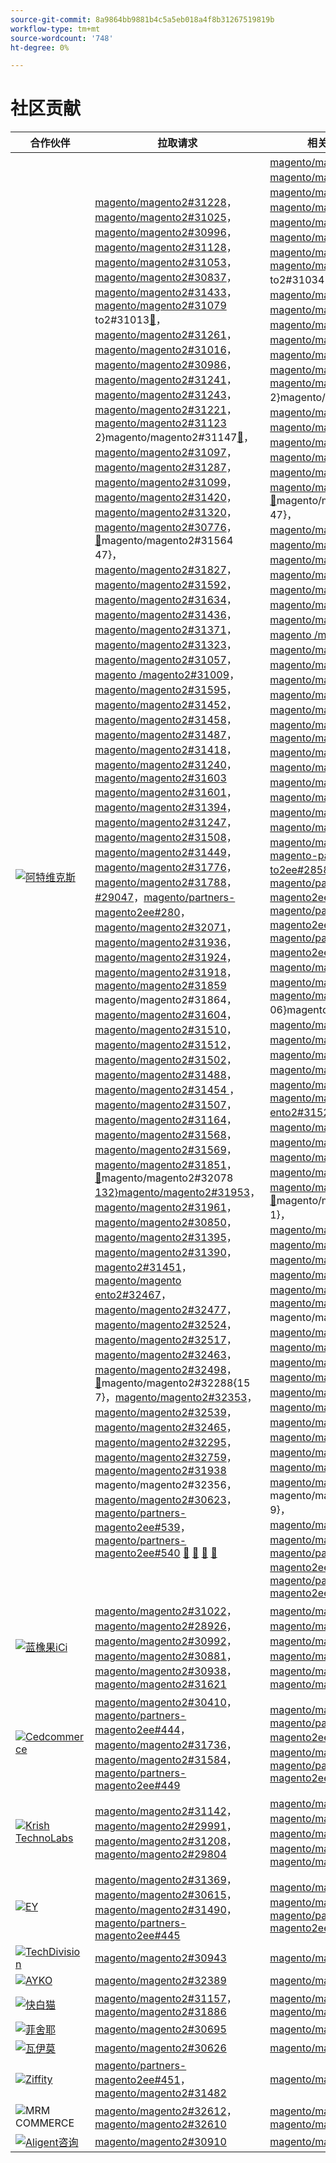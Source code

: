 ```yaml
---
source-git-commit: 8a9864bb9881b4c5a5eb018a4f8b31267519819b
workflow-type: tm+mt
source-wordcount: '748'
ht-degree: 0%

---
```

# 社区贡献

| 合作伙伴 | 拉取请求 | 相关的GitHub问题 |
| ------- | ------- | ------- |
| <a target="_blank" href="https://partners.magento.com/portal/directory/?query=Atwix"><img alt="阿特维克斯" src="https://avatars.githubusercontent.com/t/2617739?s=400&v=4"></a> | [magento/magento2#31228](https://github.com/magento/magento2/pull/31228)，[magento/magento2#31025](https://github.com/magento/magento2/pull/31025)，[magento/magento2#30996](https://github.com/magento/magento2/pull/30996)，[magento/magento2#31128](https://github.com/magento/magento2/pull/31128)，[magento/magento2#31053](https://github.com/magento/magento2/pull/31053)，[magento/magento2#30837](https://github.com/magento/magento2/pull/30837)，[magento/magento2#31433](https://github.com/magento/magento2/pull/31433)，[magento/magento2#31079](https://github.com/magento/magento2/pull/31079) to2#31013[&#128279;](https://github.com/magento/magento2/pull/31013)，[magento/magento2#31261](https://github.com/magento/magento2/pull/31261)，[magento/magento2#31016](https://github.com/magento/magento2/pull/31016)，[magento/magento2#30986](https://github.com/magento/magento2/pull/30986)，[magento/magento2#31241](https://github.com/magento/magento2/pull/31241)，[magento/magento2#31243](https://github.com/magento/magento2/pull/31243)，[magento/magento2#31221](https://github.com/magento/magento2/pull/31221)，[magento/magento2#31123](https://github.com/magento/magento2/pull/31123) 2&rbrace;magento/magento2#31147[&#128279;](https://github.com/magento/magento2/pull/31147)，[magento/magento2#31097](https://github.com/magento/magento2/pull/31097)，[magento/magento2#31287](https://github.com/magento/magento2/pull/31287)，[magento/magento2#31099](https://github.com/magento/magento2/pull/31099)，[magento/magento2#31420](https://github.com/magento/magento2/pull/31420)，[magento/magento2#31320](https://github.com/magento/magento2/pull/31320)，[magento/magento2#30776](https://github.com/magento/magento2/pull/30776)，[&#128279;](https://github.com/magento/magento2/pull/31864)magento/magento2#31564 47&rbrace;，[magento/magento2#31827](https://github.com/magento/magento2/pull/31827)，[magento/magento2#31592](https://github.com/magento/magento2/pull/31592)，[magento/magento2#31634](https://github.com/magento/magento2/pull/31634)，[magento/magento2#31436](https://github.com/magento/magento2/pull/31436)，[magento/magento2#31371](https://github.com/magento/magento2/pull/31371)，[magento/magento2#31323](https://github.com/magento/magento2/pull/31323)，[magento/magento2#31057](https://github.com/magento/magento2/pull/31057)，[magento /magento2#31009](https://github.com/magento/magento2/pull/31009)，[magento/magento2#31595](https://github.com/magento/magento2/pull/31595)，[magento/magento2#31452](https://github.com/magento/magento2/pull/31452)，[magento/magento2#31458](https://github.com/magento/magento2/pull/31458)，[magento/magento2#31487](https://github.com/magento/magento2/pull/31487)，[magento/magento2#31418](https://github.com/magento/magento2/pull/31418)，[magento/magento2#31240](https://github.com/magento/magento2/pull/31240)，[magento/magento2#31603](https://github.com/magento/magento2/pull/31603) [magento/magento2#31601](https://github.com/magento/magento2/pull/31601)，[magento/magento2#31394](https://github.com/magento/magento2/pull/31394)，[magento/magento2#31247](https://github.com/magento/magento2/pull/31247)，[magento/magento2#31508](https://github.com/magento/magento2/pull/31508)，[magento/magento2#31449](https://github.com/magento/magento2/pull/31449)，[magento/magento2#31776](https://github.com/magento/magento2/pull/31776)，[magento/magento2#31788](https://github.com/magento/magento2/pull/31788)，[ #29047](https://github.com/magento/magento2/pull/29047)，[magento/partners-magento2ee#280](https://github.com/magento/partners-magento2ee/pull/280)，[magento/magento2#32071](https://github.com/magento/magento2/pull/32071)，[magento/magento2#31936](https://github.com/magento/magento2/pull/31936)，[magento/magento2#31924](https://github.com/magento/magento2/pull/31924)，[magento/magento2#31918](https://github.com/magento/magento2/pull/31918)，[magento/magento2#31859](https://github.com/magento/magento2/pull/31859) magento/magento2#31864，[magento/magento2#31604](https://github.com/magento/magento2/pull/31604)，[magento/magento2#31510](https://github.com/magento/magento2/pull/31510)，[magento/magento2#31512](https://github.com/magento/magento2/pull/31512)，[magento/magento2#31502](https://github.com/magento/magento2/pull/31502)，[magento/magento2#31488](https://github.com/magento/magento2/pull/31488)，[magento/magento2#31454 ](https://github.com/magento/magento2/pull/31454)，[magento/magento2#31507](https://github.com/magento/magento2/pull/31507)，[magento/magento2#31164](https://github.com/magento/magento2/pull/31164)，[magento/magento2#31568](https://github.com/magento/magento2/pull/31568)，[magento/magento2#31569](https://github.com/magento/magento2/pull/31569)，[magento/magento2#31851](https://github.com/magento/magento2/pull/31851)，[&#128279;](https://github.com/magento/magento2/issues/31153)magento/magento2#32078[ 132&rbrace;magento/magento2#31953](https://github.com/magento/magento2/pull/31953)，[magento/magento2#31961](https://github.com/magento/magento2/pull/31961)，[magento/magento2#30850](https://github.com/magento/magento2/pull/30850)，[magento/magento2#31395](https://github.com/magento/magento2/pull/31395)，[magento/magento2#31390](https://github.com/magento/magento2/pull/31390)，[magento2#31451](https://github.com/magento/magento2/pull/31451)，[magento/magento ento2#32467](https://github.com/magento/magento2/pull/32467)，[magento/magento2#32477](https://github.com/magento/magento2/pull/32477)，[magento/magento2#32524](https://github.com/magento/magento2/pull/32524)，[magento/magento2#32517](https://github.com/magento/magento2/pull/32517)，[magento/magento2#32463](https://github.com/magento/magento2/pull/32463)，[magento/magento2#32498](https://github.com/magento/magento2/pull/32498)，[&#128279;](https://github.com/magento/magento2/pull/32356)magento/magento2#32288{15 7}，[magento/magento2#32353](https://github.com/magento/magento2/pull/32353)，[magento/magento2#32539](https://github.com/magento/magento2/pull/32539)，[magento/magento2#32465](https://github.com/magento/magento2/pull/32465)，[magento/magento2#32295](https://github.com/magento/magento2/pull/32295)，[magento/magento2#32759](https://github.com/magento/magento2/pull/32759)，[magento/magento2#31938](https://github.com/magento/magento2/pull/31938) magento/magento2#32356，[magento/magento2#30623](https://github.com/magento/magento2/pull/30623)，[magento/partners-magento2ee#539](https://github.com/magento/partners-magento2ee/pull/539)，[magento/partners-magento2ee#540](https://github.com/magento/partners-magento2ee/pull/540) [&#128279;](https://github.com/magento/magento2/pull/31564) [&#128279;](https://github.com/magento/magento2/pull/32078) [&#128279;](https://github.com/magento/magento2/pull/32288) [&#128279;](https://github.com/magento/magento2/issues/31034) | [magento/magento2#31233](https://github.com/magento/magento2/issues/31233)，[magento/magento2#31031](https://github.com/magento/magento2/issues/31031)，[magento/magento2#31056](https://github.com/magento/magento2/issues/31056)，[magento/magento2#31130](https://github.com/magento/magento2/issues/31130)，[magento/magento2#31074](https://github.com/magento/magento2/issues/31074)，[magento/magento2#30858](https://github.com/magento/magento2/issues/30858)，[magento/magento2#31438](https://github.com/magento/magento2/issues/31438)，[magento/magento2#31160](https://github.com/magento/magento2/issues/31160) to2#31034，[magento/magento2#31168](https://github.com/magento/magento2/issues/31168)，[magento/magento2#31033](https://github.com/magento/magento2/issues/31033)，[magento/magento2#31039](https://github.com/magento/magento2/issues/31039)，[magento/magento2#31250](https://github.com/magento/magento2/issues/31250)，[magento/magento2#31249](https://github.com/magento/magento2/issues/31249)，[magento/magento2#31234](https://github.com/magento/magento2/issues/31234)，[magento/magento2#31129](https://github.com/magento/magento2/issues/31129) 2&rbrace;magento/magento2#31153，[magento/magento2#31132](https://github.com/magento/magento2/issues/31132)，[magento/magento2#31290](https://github.com/magento/magento2/issues/31290)，[magento/magento2#31131](https://github.com/magento/magento2/issues/31131)，[magento/magento2#31440](https://github.com/magento/magento2/issues/31440)，[magento/magento2#31327](https://github.com/magento/magento2/issues/31327)，[magento/magento2#30784](https://github.com/magento/magento2/issues/30784)，[&#128279;](https://github.com/magento/magento2/issues/31860)magento/magento2#31575 47&rbrace;，[magento/magento2#31844](https://github.com/magento/magento2/issues/31844)，[magento/magento2#31628](https://github.com/magento/magento2/issues/31628)，[magento/magento2#31647](https://github.com/magento/magento2/issues/31647)，[magento/magento2#31437](https://github.com/magento/magento2/issues/31437)，[magento/magento2#31442](https://github.com/magento/magento2/issues/31442)，[magento/magento2#31325](https://github.com/magento/magento2/issues/31325)，[magento/magento2#31073](https://github.com/magento/magento2/issues/31073)，[magento /magento2#31036](https://github.com/magento/magento2/issues/31036)，[magento/magento2#31627](https://github.com/magento/magento2/issues/31627)，[magento/magento2#31632](https://github.com/magento/magento2/issues/31632)，[magento/magento2#31522](https://github.com/magento/magento2/issues/31522)，[magento/magento2#31521](https://github.com/magento/magento2/issues/31521)，[magento/magento2#31441](https://github.com/magento/magento2/issues/31441)，[magento/magento2#31251](https://github.com/magento/magento2/issues/31251)，[magento/magento2#31624](https://github.com/magento/magento2/issues/31624) [magento/magento2#31626](https://github.com/magento/magento2/issues/31626)，[magento/magento2#31403](https://github.com/magento/magento2/issues/31403)，[magento/magento2#31248](https://github.com/magento/magento2/issues/31248)，[magento/magento2#31516](https://github.com/magento/magento2/issues/31516)，[magento/magento2#31524](https://github.com/magento/magento2/issues/31524)，[magento/magento2#31801](https://github.com/magento/magento2/issues/31801)，[magento/magento2#28522](https://github.com/magento/magento2/issues/28522)，[magento-parters to2ee#28586](https://github.com/magento/partners-magento2ee/issues/28586)，[magento/partners-magento2ee#31435](https://github.com/magento/partners-magento2ee/issues/31435)，[magento/partners-magento2ee#31560](https://github.com/magento/partners-magento2ee/issues/31560)，[magento/partners-magento2ee#31561](https://github.com/magento/partners-magento2ee/issues/31561)，[magento/magento2#32072](https://github.com/magento/magento2/issues/32072)，[magento/magento2#31937](https://github.com/magento/magento2/issues/31937)，[magento/magento2#31902](https://github.com/magento/magento2/issues/31902) 06&rbrace;magento/magento2#31860，[magento/magento2#31865](https://github.com/magento/magento2/issues/31865)，[magento/magento2#31623](https://github.com/magento/magento2/issues/31623)，[magento/magento2#31515](https://github.com/magento/magento2/issues/31515)，[magento/magento2#31514](https://github.com/magento/magento2/issues/31514)，[magento/magento2#31519](https://github.com/magento/magento2/issues/31519)，[magento/magento ento2#31520](https://github.com/magento/magento2/issues/31520)，[magento/magento2#31517](https://github.com/magento/magento2/issues/31517)，[magento/magento2#31075](https://github.com/magento/magento2/issues/31075)，[magento/magento2#31574](https://github.com/magento/magento2/issues/31574)，[magento/magento2#31573](https://github.com/magento/magento2/issues/31573)，[magento/magento2#31852](https://github.com/magento/magento2/issues/31852)，[&#128279;](https://github.com/magento/magento2/issues/32504)magento/magento2#32079{13 1}，[magento/magento2#31954](https://github.com/magento/magento2/issues/31954)，[magento/magento2#31962](https://github.com/magento/magento2/issues/31962)，[magento/magento2#30855](https://github.com/magento/magento2/issues/30855)，[magento/magento2#30645](https://github.com/magento/magento2/issues/30645)，[magento/magento2#31523](https://github.com/magento/magento2/issues/31523)，[magento/magento2#32505](https://github.com/magento/magento2/issues/32505) magento/magento2#32504，[magento/magento2#32583](https://github.com/magento/magento2/issues/32583)，[magento/magento2#32518](https://github.com/magento/magento2/issues/32518)，[magento/magento2#32507](https://github.com/magento/magento2/issues/32507)，[magento/magento2#32569](https://github.com/magento/magento2/issues/32569)，[magento/magento2#32502](https://github.com/magento/magento2/issues/32502)，[magento/magento2#32379 ](https://github.com/magento/magento2/issues/32379)，[magento/magento2#32279](https://github.com/magento/magento2/issues/32279)，[magento/magento2#32568](https://github.com/magento/magento2/issues/32568)，[magento/magento2#32506](https://github.com/magento/magento2/issues/32506)，[magento/magento2#32377](https://github.com/magento/magento2/issues/32377)，[magento/magento2#4451](https://github.com/magento/magento2/issues/4451)，magento/magento2#32577{16 9}，[magento/magento2#29631](https://github.com/magento/magento2/issues/29631)，[magento/magento2#30210](https://github.com/magento/magento2/issues/30210)，[magento/partners-magento2ee#32574](https://github.com/magento/partners-magento2ee/issues/32574)，[magento/partners-magento2ee#32928](https://github.com/magento/partners-magento2ee/issues/32928) [&#128279;](https://github.com/magento/magento2/issues/31575) [&#128279;](https://github.com/magento/magento2/issues/32079) [&#128279;](https://github.com/magento/magento2/issues/32577) |
| <a target="_blank" href="https://solutionpartners.adobe.com/s/directory/detail/blue+acorn+ici"><img alt="蓝橡果iCi" src="https://avatars.githubusercontent.com/t/2916141?s=400&v=4"></a> | [magento/magento2#31022](https://github.com/magento/magento2/pull/31022)，[magento/magento2#28926](https://github.com/magento/magento2/pull/28926)，[magento/magento2#30992](https://github.com/magento/magento2/pull/30992)，[magento/magento2#30881](https://github.com/magento/magento2/pull/30881)，[magento/magento2#30938](https://github.com/magento/magento2/pull/30938)，[magento/magento2#31621](https://github.com/magento/magento2/pull/31621) | [magento/magento2#30265](https://github.com/magento/magento2/issues/30265)，[magento/magento2#29528](https://github.com/magento/magento2/issues/29528)，[magento/magento2#30286](https://github.com/magento/magento2/issues/30286)，[magento/magento2#30880](https://github.com/magento/magento2/issues/30880)，[magento/magento2#29690](https://github.com/magento/magento2/issues/29690)，[magento/magento2#27678](https://github.com/magento/magento2/issues/27678) |
| <a target="_blank" href="https://partners.magento.com/portal/directory/?query=Cedcommerce"><img alt="Cedcommerce" src="https://avatars.githubusercontent.com/t/3028824?s=400&v=4"></a> | [magento/magento2#30410](https://github.com/magento/magento2/pull/30410)，[magento/partners-magento2ee#444](https://github.com/magento/partners-magento2ee/pull/444)，[magento/magento2#31736](https://github.com/magento/magento2/pull/31736)，[magento/magento2#31584](https://github.com/magento/magento2/pull/31584)，[magento/partners-magento2ee#449](https://github.com/magento/partners-magento2ee/pull/449) | [magento/magento2#30424](https://github.com/magento/magento2/issues/30424)，[magento/partners-magento2ee#31111](https://github.com/magento/partners-magento2ee/issues/31111)，[magento/magento2#31660](https://github.com/magento/magento2/issues/31660)，[magento/partners-magento2ee#31331](https://github.com/magento/partners-magento2ee/issues/31331) |
| <a target="_blank" href="https://solutionpartners.adobe.com/s/directory/detail/krish+technolabs"><img alt="Krish TechnoLabs" src="https://avatars.githubusercontent.com/t/2849637?s=400&v=4"></a> | [magento/magento2#31142](https://github.com/magento/magento2/pull/31142)，[magento/magento2#29991](https://github.com/magento/magento2/pull/29991)，[magento/magento2#31208](https://github.com/magento/magento2/pull/31208)，[magento/magento2#29804](https://github.com/magento/magento2/pull/29804) | [magento/magento2#30911](https://github.com/magento/magento2/issues/30911)，[magento/magento2#29936](https://github.com/magento/magento2/issues/29936)，[magento/magento2#31188](https://github.com/magento/magento2/issues/31188)，[magento/magento2#29365](https://github.com/magento/magento2/issues/29365)，[magento/magento2#29805](https://github.com/magento/magento2/issues/29805) |
| <a target="_blank" href="https://partners.magento.com/portal/directory/?query=EY"><img alt="EY" src="https://avatars.githubusercontent.com/t/3415735?s=400&v=4"></a> | [magento/magento2#31369](https://github.com/magento/magento2/pull/31369)，[magento/magento2#30615](https://github.com/magento/magento2/pull/30615)，[magento/magento2#31490](https://github.com/magento/magento2/pull/31490)，[magento/partners-magento2ee#445](https://github.com/magento/partners-magento2ee/pull/445) | [magento/magento2#4451](https://github.com/magento/magento2/issues/4451)，[magento/magento2#29302](https://github.com/magento/magento2/issues/29302)，[magento/partners-magento2ee#31196](https://github.com/magento/partners-magento2ee/issues/31196) |
| <a target="_blank" href="https://partners.magento.com/portal/directory/?query=TechDivision"><img alt="TechDivision" src="https://avatars.githubusercontent.com/t/2617775?s=400&v=4"></a> | [magento/magento2#30943](https://github.com/magento/magento2/pull/30943) | [magento/magento2#30936](https://github.com/magento/magento2/issues/30936) |
| <a target="_blank" href="https://partners.magento.com/portal/directory/?query=AYKO"><img alt="AYKO" src="https://avatars.githubusercontent.com/t/2841512?s=400&v=4"></a> | [magento/magento2#32389](https://github.com/magento/magento2/pull/32389) | [magento/magento2#32088](https://github.com/magento/magento2/issues/32088) |
| <a target="_blank" href="https://solutionpartners.adobe.com/s/directory/detail/fast+white+cat"><img alt="快白猫" src="https://avatars.githubusercontent.com/t/3579504?s=400&v=4"></a> | [magento/magento2#31157](https://github.com/magento/magento2/pull/31157)，[magento/magento2#31886](https://github.com/magento/magento2/pull/31886) | [magento/magento2#30724](https://github.com/magento/magento2/issues/30724)，[magento/magento2#30471](https://github.com/magento/magento2/issues/30471) |
| <a target="_blank" href="https://partners.magento.com/portal/directory/?query=Fisheye"><img alt="菲舍耶" src="https://avatars.githubusercontent.com/t/3171724?s=400&v=4"></a> | [magento/magento2#30695](https://github.com/magento/magento2/pull/30695) | [magento/magento2#30788](https://github.com/magento/magento2/issues/30788) |
| <a target="_blank" href="https://partners.magento.com/portal/directory/?query=Vaimo"><img alt="瓦伊莫" src="https://avatars.githubusercontent.com/t/2617778?s=400&v=4"></a> | [magento/magento2#30626](https://github.com/magento/magento2/pull/30626) | [magento/magento2#30622](https://github.com/magento/magento2/issues/30622) |
| <a target="_blank" href="https://partners.magento.com/portal/directory/?query=Ziffity"><img alt="Ziffity" src="https://avatars.githubusercontent.com/t/3432500?s=400&v=4"></a> | [magento/partners-magento2ee#451](https://github.com/magento/partners-magento2ee/pull/451)，[magento/magento2#31482](https://github.com/magento/magento2/pull/31482) | [magento/magento2#31557](https://github.com/magento/magento2/issues/31557) |
| <img alt="MRM COMMERCE" src="https://avatars.githubusercontent.com/t/3714179?s=400&v=4"></a> | [magento/magento2#32612](https://github.com/magento/magento2/pull/32612)，[magento/magento2#32610](https://github.com/magento/magento2/pull/32610) | [magento/magento2#32578](https://github.com/magento/magento2/issues/32578)，[magento/magento2#32658](https://github.com/magento/magento2/issues/32658) |
| <a target="_blank" href="https://solutionpartners.adobe.com/s/directory/detail/aligent+consulting"><img alt="Aligent咨询" src="https://avatars.githubusercontent.com/t/2686050?s=400&v=4"></a> | [magento/magento2#30910](https://github.com/magento/magento2/pull/30910) | [magento/magento2#30909](https://github.com/magento/magento2/issues/30909) |
